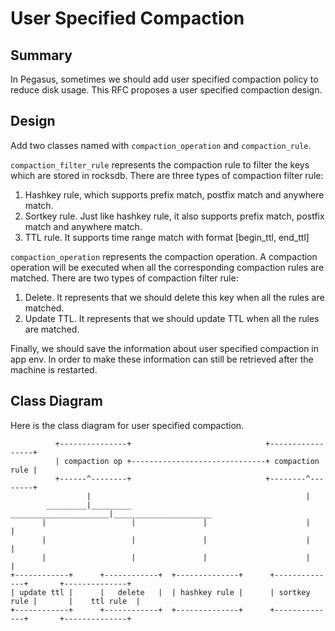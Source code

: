 # User Specified Compaction

## Summary

In Pegasus, sometimes we should add user specified compaction policy to reduce disk usage. This RFC proposes a user specified compaction design.

## Design

Add two classes named with `compaction_operation` and `compaction_rule`.

`compaction_filter_rule` represents the compaction rule to filter the keys which are stored in rocksdb.
There are three types of compaction filter rule:
1. Hashkey rule, which supports prefix match, postfix match and anywhere match.
2. Sortkey rule. Just like hashkey rule, it also supports prefix match, postfix match and anywhere match.
3. TTL rule. It supports time range match with format [begin_ttl, end_ttl]

`compaction_operation` represents the compaction operation. A compaction operation will be executed when all the corresponding compaction rules are matched.
There are two types of compaction filter rule:
1. Delete. It represents that we should delete this key when all the rules are matched.
2. Update TTL. It represents that we should update TTL when all the rules are matched.

Finally, we should save the information about user specified compaction in app env. In order to make these information can still be retrieved after the machine is restarted.

## Class Diagram

Here is the class diagram for user specified compaction.

```
          +---------------+                              +-----------------+
          | compaction op +------------------------------+ compaction rule |
          +------^--------+                              +--------^--------+
                 |                                                |
        _________|_________                 ______________________|______________________
       |                   |               |                      |                      |
       |                   |               |                      |                      |
       |                   |               |                      |                      |
+------------+      +------------+  +--------------+      +--------------+       +--------------+
| update ttl |      |   delete   |  | hashkey rule |      | sortkey rule |       |    ttl rule  |
+------------+      +------------+  +--------------+      +--------------+       +--------------+
```
